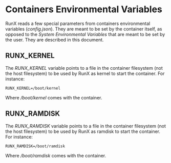 Containers Environmental Variables
==================================

RunX reads a few special parameters from containers environmental variables (*config.json*). They are meant to be set by the container itself, as opposed to the *System Environmental Variables* that are meant to be set by the user. They are described in this document.


RUNX_KERNEL
-----------

The *RUNX_KERNEL* variable points to a file in the container filesystem (not the host filesystem) to be used by RunX as kernel to start the container. For instance:

    RUNX_KERNEL=/boot/kernel

Where */boot/kernel* comes with the container.


RUNX_RAMDISK
------------

The *RUNX_RAMDISK* variable points to a file in the container filesystem (not the host filesystem) to be used by RunX as ramdisk to start the container. For instance:

    RUNX_RAMDISK=/boot/ramdisk

Where */boot/ramdisk* comes with the container.
